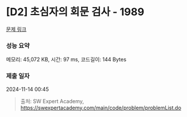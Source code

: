 # [D2] 초심자의 회문 검사 - 1989 

[문제 링크](https://swexpertacademy.com/main/code/problem/problemDetail.do?contestProbId=AV5PyTLqAf4DFAUq) 

### 성능 요약

메모리: 45,072 KB, 시간: 97 ms, 코드길이: 144 Bytes

### 제출 일자

2024-11-14 00:45



> 출처: SW Expert Academy, https://swexpertacademy.com/main/code/problem/problemList.do